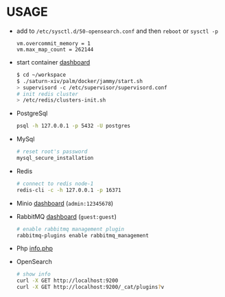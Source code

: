 # USAGE

- add to `/etc/sysctl.d/50-opensearch.conf` and then `reboot` or `sysctl -p`

  ```text
  vm.overcommit_memory = 1
  vm.max_map_count = 262144
  ```

- start container [dashboard](http://localhost:10001)

  ```bash
  $ cd ~/workspace
  $ ./saturn-xiv/palm/docker/jammy/start.sh
  > supervisord -c /etc/supervisor/supervisord.conf
  # init redis cluster
  > /etc/redis/clusters-init.sh
  ```

- PostgreSql

  ```bash
  psql -h 127.0.0.1 -p 5432 -U postgres
  ```

- MySql

  ```bash
  # reset root's password
  mysql_secure_installation
  ```

- Redis

  ```bash
  # connect to redis node-1
  redis-cli -c -h 127.0.0.1 -p 16371
  ```

- Minio [dashboard](http://localhost:9001) (`admin:12345678`)

- RabbitMQ [dashboard](http://localhost:15672) (`guest:guest`)

  ```bash
  # enable rabbitmq management plugin
  rabbitmq-plugins enable rabbitmq_management
  ```

- Php [info.php](http://localhost:8080/info.php)

- OpenSearch

  ```bash
  # show info
  curl -X GET http://localhost:9200
  curl -X GET http://localhost:9200/_cat/plugins?v
  ```
